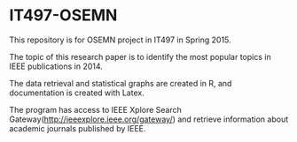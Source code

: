 # IT497-OSEMN
This repository is for OSEMN project in IT497 in Spring 2015.

The topic of this research paper is to identify the most popular topics in IEEE publications in 2014.

The data retrieval and statistical graphs are created in R,
and documentation is created with Latex.

The program has access to IEEE Xplore Search Gateway(http://ieeexplore.ieee.org/gateway/) and retrieve information about academic journals published by IEEE.

